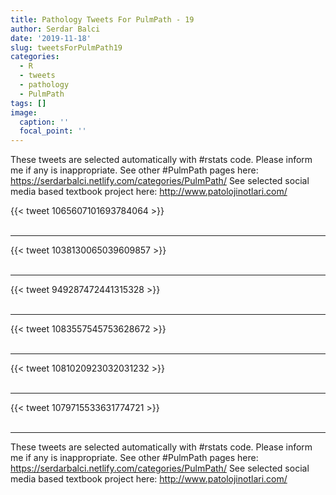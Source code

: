 ```yaml
---
title: Pathology Tweets For PulmPath - 19
author: Serdar Balci
date: '2019-11-18'
slug: tweetsForPulmPath19
categories:
  - R
  - tweets
  - pathology
  - PulmPath
tags: []
image:
  caption: ''
  focal_point: ''
---
```



These tweets are selected automatically with #rstats code. Please inform me if any is inappropriate.
See other #PulmPath pages here: https://serdarbalci.netlify.com/categories/PulmPath/ 
See selected social media based textbook project here: http://www.patolojinotlari.com/

{{< tweet 1065607101693784064 >}}
<br>
<br>
<hr>
{{< tweet 1038130065039609857 >}}
<br>
<br>
<hr>
{{< tweet 949287472441315328 >}}
<br>
<br>
<hr>
{{< tweet 1083557545753628672 >}}
<br>
<br>
<hr>
{{< tweet 1081020923032031232 >}}
<br>
<br>
<hr>
{{< tweet 1079715533631774721 >}}
<br>
<br>
<hr>


These tweets are selected automatically with #rstats code. Please inform me if any is inappropriate.
See other #PulmPath pages here: https://serdarbalci.netlify.com/categories/PulmPath/ 
See selected social media based textbook project here: http://www.patolojinotlari.com/
